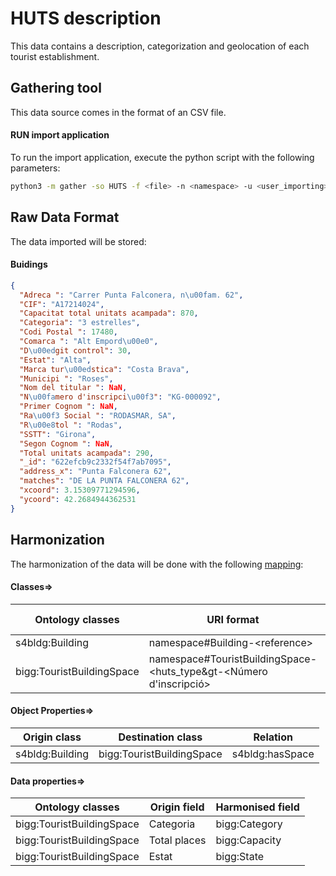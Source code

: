 # HUTS description

This data contains a description, categorization and geolocation of each tourist establishment.

## Gathering tool

This data source comes in the format of an CSV file.

#### RUN import application

To run the import application, execute the python script with the following parameters:

```bash
python3 -m gather -so HUTS -f <file> -n <namespace> -u <user_importing> -tz <file_timezone> -st <storage>
```

## Raw Data Format

The data imported will be stored:

#### Buidings

````json
{
  "Adreca ": "Carrer Punta Falconera, n\u00fam. 62",
  "CIF": "A17214024",
  "Capacitat total unitats acampada": 870,
  "Categoria": "3 estrelles",
  "Codi Postal ": 17480,
  "Comarca ": "Alt Empord\u00e0",
  "D\u00edgit control": 30,
  "Estat": "Alta",
  "Marca tur\u00edstica": "Costa Brava",
  "Municipi ": "Roses",
  "Nom del titular ": NaN,
  "N\u00famero d'inscripci\u00f3": "KG-000092",
  "Primer Cognom ": NaN,
  "Ra\u00f3 Social ": "RODASMAR, SA",
  "R\u00e8tol ": "Rodas",
  "SSTT": "Girona",
  "Segon Cognom ": NaN,
  "Total unitats acampada": 290,
  "_id": "622efcb9c2332f54f7ab7095",
  "address_x": "Punta Falconera 62",
  "matches": "DE LA PUNTA FALCONERA 62",
  "xcoord": 3.15309771294596,
  "ycoord": 42.2684944362531
}
````

## Harmonization

The harmonization of the data will be done with the following [mapping](harmonizer/mapping.yaml):

#### Classes=>

| Ontology classes          | URI format                                                                  | Transformation actions |
|---------------------------|-----------------------------------------------------------------------------|------------------------|
| s4bldg:Building           | namespace#Building-&lt;reference&gt;                                        |                        |
| bigg:TouristBuildingSpace | namespace#TouristBuildingSpace-&lt;huts_type&gt-&lt;Número d'inscripció&gt; |                        |

#### Object Properties=>

| Origin class    | Destination class         | Relation        |
|-----------------|---------------------------|-----------------|
| s4bldg:Building | bigg:TouristBuildingSpace | s4bldg:hasSpace |

#### Data properties=>

| Ontology classes          | Origin field | Harmonised field |
|---------------------------|--------------|------------------|
| bigg:TouristBuildingSpace | Categoria    | bigg:Category    |
| bigg:TouristBuildingSpace | Total places | bigg:Capacity    |
| bigg:TouristBuildingSpace | Estat        | bigg:State       |




